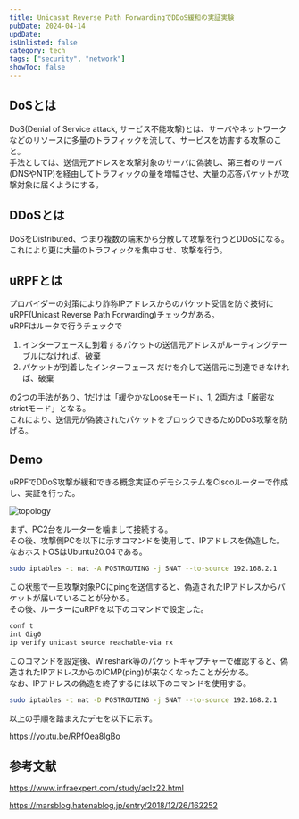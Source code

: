 ```yaml
---
title: Unicasat Reverse Path ForwardingでDDoS緩和の実証実験
pubDate: 2024-04-14
updDate:
isUnlisted: false
category: tech
tags: ["security", "network"]
showToc: false
---
```


## DoSとは

DoS(Denial of Service attack, サービス不能攻撃)とは、サーバやネットワークなどのリソースに多量のトラフィックを流して、サービスを妨害する攻撃のこと。  
手法としては、送信元アドレスを攻撃対象のサーバに偽装し、第三者のサーバ(DNSやNTP)を経由してトラフィックの量を増幅させ、大量の応答パケットが攻撃対象に届くようにする。  

## DDoSとは

DoSをDistributed、つまり複数の端末から分散して攻撃を行うとDDoSになる。  
これにより更に大量のトラフィックを集中させ、攻撃を行う。  

## uRPFとは

プロバイダーの対策により詐称IPアドレスからのパケット受信を防ぐ技術にuRPF(Unicast Reverse Path Forwarding)チェックがある。  
uRPFはルータで行うチェックで

1. インターフェースに到着するパケットの送信元アドレスがルーティングテーブルになければ、破棄
2. パケットが到着したインターフェース だけを介して送信元に到達できなければ、破棄

の2つの手法があり、1だけは「緩やかなLooseモード」、1, 2両方は「厳密なstrictモード」となる。  
これにより、送信元が偽装されたパケットをブロックできるためDDoS攻撃を防げる。  

## Demo

uRPFでDDoS攻撃が緩和できる概念実証のデモシステムをCiscoルーターで作成し、実証を行った。  

![topology](/blog/urpf-demo/topology.png)

まず、PC2台をルーターを噛まして接続する。  
その後、攻撃側PCを以下に示すコマンドを使用して、IPアドレスを偽造した。なおホストOSはUbuntu20.04である。  

```sh
sudo iptables -t nat -A POSTROUTING -j SNAT --to-source 192.168.2.1
```

この状態で一旦攻撃対象PCにpingを送信すると、偽造されたIPアドレスからパケットが届いていることが分かる。  
その後、ルーターにuRPFを以下のコマンドで設定した。  

```sh
conf t
int Gig0
ip verify unicast source reachable-via rx
```

このコマンドを設定後、Wireshark等のパケットキャプチャーで確認すると、偽造されたIPアドレスからのICMP(ping)が来なくなったことが分かる。  
なお、IPアドレスの偽造を終了するには以下のコマンドを使用する。  

```sh
sudo iptables -t nat -D POSTROUTING -j SNAT --to-source 192.168.2.1
```

以上の手順を踏まえたデモを以下に示す。  

https://youtu.be/RPfOea8lgBo

## 参考文献

https://www.infraexpert.com/study/aclz22.html

https://marsblog.hatenablog.jp/entry/2018/12/26/162252
